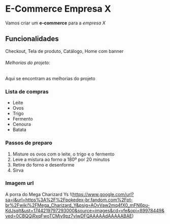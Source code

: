 # E-Commerce Empresa X

Vamos criar um **e-commerce** para a *empresa X*

## Funcionalidades

Checkout, Tela de produto, Catálogo, Home com banner


###### Melhorias do projeto:

Aqui se encontram as melhorias do projeto

### Lista de compras
* Leite
* Ovos
* Trigo
* Fermento 
* Cenoura
* Batata


### Passos de preparo
1. Misture os ovos com o leite, o trigo e o fermento
2. Leve a mistura ao forno a 180º por 20 minutos
3. Retire do forno e desenforme
4. Sirva


### Imagem url

A porra do Mega Charizard Ys
!(https://www.google.com/url?sa=i&url=https%3A%2F%2Fpokedex-br.fandom.com%2Fpt-br%2Fwiki%2FMega_Charizard_Y&psig=AOvVaw2mq4fX0_mFN6pu-KdJsqIt&ust=1744219797293000&source=images&cd=vfe&opi=89978449&ved=0CBQQjRxqFwoTCMjy9pz7yIwDFQAAAAAdAAAAABAE)